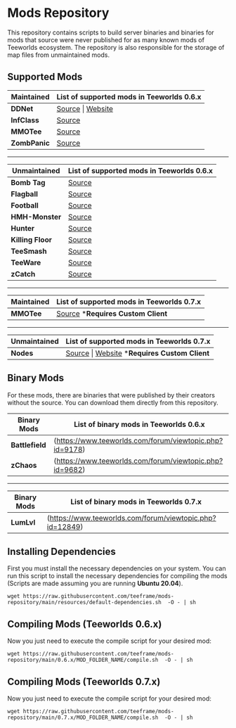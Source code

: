 # Mods Repository

This repository contains scripts to build server binaries and binaries for mods that source were never published for as many known mods of Teeworlds ecosystem. The repository is also responsible for the storage of map files from unmaintained mods.

## Supported Mods

| **Maintained** | List of supported mods in Teeworlds 0.6.x |
| --- | --- |
| **DDNet** | [Source](https://github.com/ddnet/ddnet) \| [Website](https://ddnet.tw/) |
| **InfClass** | [Source](https://github.com/InfectionDust/teeworlds-infclassr) |
| **MMOTee** | [Source](https://github.com/kurosio/Teeworlds-Mmotee-Old) |
| **ZombPanic** | [Source](https://github.com/teeframe/zombpanic) |

***

| **Unmaintained** | List of supported mods in Teeworlds 0.6.x | 
| --- | --- |
| **Bomb Tag** | [Source](https://github.com/unique-clan/bomb) |
| **Flagball** | [Source](https://github.com/teeframe/flagball) |
| **Football** | [Source](https://github.com/unique-clan/football) |
| **HMH-Monster** | [Source](https://github.com/teeframe/hmh-monster) |
| **Hunter** | [Source](https://github.com/yangfl/teeworlds-hunter) |
| **Killing Floor** | [Source](https://github.com/Siile/KillingFloor) |
| **TeeSmash** | [Source](https://github.com/timazuki/TeeSmash) |
| **TeeWare** | [Source](https://github.com/headshot2017/teeware-mod) |
| **zCatch** | [Source](https://github.com/ddnet/zcatch) |

***

| **Maintained** | List of supported mods in Teeworlds 0.7.x | 
| --- | --- |
| **MMOTee** |[Source](https://github.com/MrCosmo666/Teeworlds-MRPG) ***Requires Custom Client** |

***

| **Unmaintained** | List of supported mods in Teeworlds 0.7.x | 
| --- | --- |
| **Nodes** | [Source](https://github.com/teeworldsnetwork/nodes) \| [Website](https://nodes.teeworlds.dev/)  ***Requires Custom Client** |

## Binary Mods

For these mods, there are binaries that were published by their creators without the source. You can download them directly from this repository.

| **Binary Mods** | List of binary mods in Teeworlds 0.6.x | 
| --- | --- |
| **Battlefield** | (https://www.teeworlds.com/forum/viewtopic.php?id=9178) |
| **zChaos** | (https://www.teeworlds.com/forum/viewtopic.php?id=9682) |

***

| **Binary Mods** | List of binary mods in Teeworlds 0.7.x | 
| --- | --- |
| **LumLvl** |  (https://www.teeworlds.com/forum/viewtopic.php?id=12849) |

## Installing Dependencies

First you must install the necessary dependencies on your system. You can run this script to install the necessary dependencies for compiling the mods (Scripts are made assuming you are running **Ubuntu 20.04**).

```
wget https://raw.githubusercontent.com/teeframe/mods-repository/main/resources/default-dependencies.sh  -O - | sh
```

## Compiling Mods (Teeworlds 0.6.x)

Now you just need to execute the compile script for your desired mod:

```
wget https://raw.githubusercontent.com/teeframe/mods-repository/main/0.6.x/MOD_FOLDER_NAME/compile.sh  -O - | sh
```

## Compiling Mods (Teeworlds 0.7.x)

Now you just need to execute the compile script for your desired mod:

```
wget https://raw.githubusercontent.com/teeframe/mods-repository/main/0.7.x/MOD_FOLDER_NAME/compile.sh  -O - | sh
```
